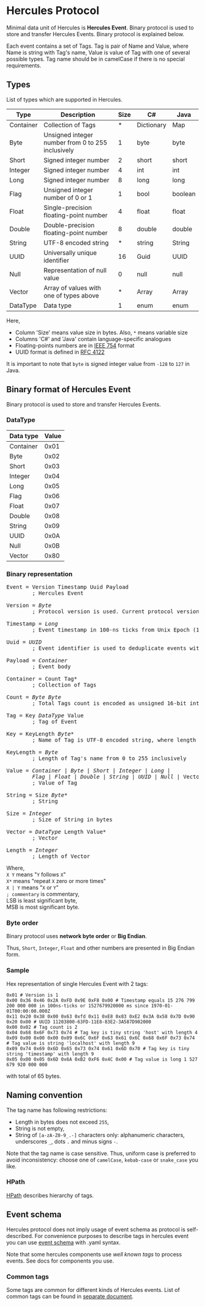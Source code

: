 # Hercules Protocol

Minimal data unit of Hercules is **Hercules Event**. Binary protocol is used to store and transfer Hercules Events. Binary protocol is explained below.

Each event contains a set of Tags.
Tag is pair of Name and Value, where Name is string with Tag's name, Value is value of Tag with one of several possible types.
Tag name should be in camelCase if there is no special requirements.

## Types

List of types which are supported in Hercules.

| Type      | Description                                        | Size | C#         | Java    |
|-----------|----------------------------------------------------|------|------------|---------|
| Container | Collection of Tags                                 | *    | Dictionary | Map     |
| Byte      | Unsigned integer number from 0 to 255 inclusively  | 1    | byte       | byte    |
| Short     | Signed integer number                              | 2    | short      | short   |
| Integer   | Signed integer number                              | 4    | int        | int     |
| Long      | Signed integer number                              | 8    | long       | long    |
| Flag      | Unsigned integer number of 0 or 1                  | 1    | bool       | boolean |
| Float     | Single-precision floating-point number             | 4    | float      | float   |
| Double    | Double-precision floating-point number             | 8    | double     | double  |
| String    | UTF-8 encoded string                               | *    | string     | String  |
| UUID      | Universally unique identifier                      | 16   | Guid       | UUID    |
| Null      | Representation of null value                       | 0    | null       | null    |
| Vector    | Array of values with one of types above            | *    | Array      | Array   |
| DataType  | Data type                                          | 1    | enum       | enum    |

Here, 
- Column 'Size' means value size in bytes. Also, `*` means variable size
- Columns 'C#' and 'Java' contain language-specific analogues
- Floating-points numbers are in [IEEE 754](https://en.wikipedia.org/wiki/IEEE_754) format
- UUID format is defined in [RFC 4122](https://tools.ietf.org/html/rfc4122)

It is important to note that `byte` is signed integer value from `-128` to `127` in Java.

## Binary format of Hercules Event

Binary protocol is used to store and transfer Hercules Events.

### DataType

| Data type | Value |
|-----------|-------|
| Container | 0x01  |
| Byte      | 0x02  |
| Short     | 0x03  |
| Integer   | 0x04  |
| Long      | 0x05  |
| Flag      | 0x06  |
| Float     | 0x07  |
| Double    | 0x08  |
| String    | 0x09  |
| UUID      | 0x0A  |
| Null      | 0x0B  |
| Vector    | 0x80  |

### Binary representation

<pre>
Event = Version Timestamp Uuid Payload
        ; Hercules Event

Version = <i>Byte</i>
        ; Protocol version is used. Current protocol version is 0x01

Timestamp = <i>Long</i>
        ; Event timestamp in 100-ns ticks from Unix Epoch (1970-01-01T00:00:00.000Z)

Uuid = <i>UUID</i>
        ; Event identifier is used to deduplicate events with the same timestamp

Payload = <i>Container</i>
        ; Event body 

Container = Count Tag*
        ; Collection of Tags

Count = <i>Byte</i> <i>Byte</i>
        ; Total Tags count is encoded as unsigned 16-bit integer, where LSB follows after MSB 

Tag = Key <i>DataType</i> Value
        ; Tag of Event

Key = KeyLength <i>Byte</i>*
        ; Name of Tag is UTF-8 encoded string, where length in bytes does not exceed 255

KeyLength = <i>Byte</i>
        ; Length of Tag's name from 0 to 255 inclusively

Value = <i>Container</i> | <i>Byte</i> | <i>Short</i> | <i>Integer</i> | <i>Long</i> |
        <i>Flag</i> | <i>Float</i> | <i>Double</i> | <i>String</i> | <i>UUID</i> | <i>Null</i> | Vector
        ; Value of Tag

String = Size <i>Byte</i>*
        ; String

Size = <i>Integer</i>
        ; Size of String in bytes

Vector = <i>DataType</i> Length Value*
        ; Vector

Length = <i>Integer</i>
        ; Length of Vector
</pre>

Where,  
`X Y` means "`Y` follows `X`"  
`X*` means "repeat `X` zero or more times"  
`X | Y` means "`X` or `Y`"  
`; commentary` is commentary,  
LSB is least significant byte,  
MSB is most significant byte.

### Byte order

Binary protocol uses **network byte order** or **Big Endian**.

Thus, `Short`, `Integer`, `Float` and other numbers are presented in Big Endian form.

### Sample

Hex representation of single Hercules Event with 2 tags:
```
0x01 # Version is 1
0x00 0x36 0x46 0x2A 0xFD 0x9E 0xF8 0x00 # Timestamp equals 15 276 799 200 000 000 in 100ns-ticks or 1527679920000 ms since 1970-01-01T00:00:00.000Z
0x11 0x20 0x38 0x00 0x63 0xfd 0x11 0xE8 0x83 0xE2 0x3A 0x58 0x7D 0x90 0x20 0x00 # UUID 11203800-63FD-11E8-83E2-3A587D902000
0x00 0x02 # Tag count is 2
0x04 0x68 0x6F 0x73 0x74 # Tag key is tiny string 'host' with length 4
0x09 0x00 0x00 0x00 0x09 0x6C 0x6F 0x63 0x61 0x6C 0x68 0x6F 0x73 0x74 # Tag value is string 'localhost' with length 9
0x09 0x74 0x69 0x6D 0x65 0x73 0x74 0x61 0x6D 0x70 # Tag key is tiny string 'timestamp' with length 9
0x05 0x00 0x05 0x6D 0x6A 0xB2 0xF6 0x4C 0x00 # Tag value is long 1 527 679 920 000 000
```
with total of 65 bytes.

## Naming convention

The tag name has following restrictions:
- Length in bytes does not exceed `255`,
- String is not empty,
- String of `[a-zA-Z0-9_.-]` characters only: alphanumeric characters, underscores `_`, dots `.` and minus signs `-`.

Note that the tag name is case sensitive.
Thus, uniform case is preferred to avoid inconsistency: choose one of `camelCase`, `kebab-case` or `snake_case` you like.

### HPath
[HPath](./doc/h-path.md) describes hierarchy of tags.

## Event schema

Hercules protocol does not imply usage of event schema as protocol is self-described. For convenience purposes to describe tags in hercules event you can use [event schema](./doc/event-schema.md) with .yaml syntax.

Note that some hercules components use _well known tags_ to process events. See docs for components you use.

### Common tags

Some tags are common for different kinds of Hercules events. List of common tags can be found in [separate document](./doc/common-tags.md).
